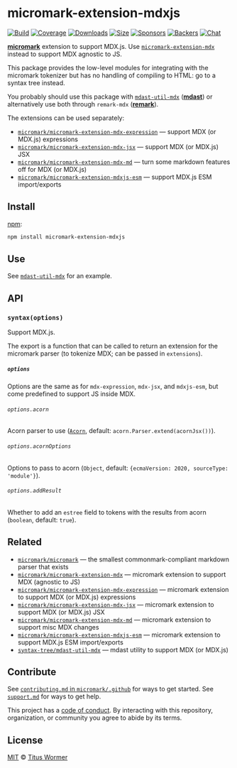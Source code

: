 # micromark-extension-mdxjs

[![Build][build-badge]][build]
[![Coverage][coverage-badge]][coverage]
[![Downloads][downloads-badge]][downloads]
[![Size][size-badge]][size]
[![Sponsors][sponsors-badge]][collective]
[![Backers][backers-badge]][collective]
[![Chat][chat-badge]][chat]

**[micromark][]** extension to support MDX.js.
Use [`micromark-extension-mdx`][mdx] instead to support MDX agnostic to JS.

This package provides the low-level modules for integrating with the micromark
tokenizer but has no handling of compiling to HTML: go to a syntax tree instead.

You probably should use this package with [`mdast-util-mdx`][mdast-util-mdx]
(**[mdast][]**) or alternatively use both through `remark-mdx` (**[remark][]**).

The extensions can be used separately:

*   [`micromark/micromark-extension-mdx-expression`][mdx-expression]
    — support MDX (or MDX.js) expressions
*   [`micromark/micromark-extension-mdx-jsx`][mdx-jsx]
    — support MDX (or MDX.js) JSX
*   [`micromark/micromark-extension-mdx-md`][mdx-md]
    — turn some markdown features off for MDX (or MDX.js)
*   [`micromark/micromark-extension-mdxjs-esm`][mdxjs-esm]
    — support MDX.js ESM import/exports

## Install

[npm][]:

```sh
npm install micromark-extension-mdxjs
```

## Use

See [`mdast-util-mdx`][mdast-util-mdx] for an example.

## API

### `syntax(options)`

Support MDX.js.

The export is a function that can be called to return an extension for the
micromark parser (to tokenize MDX; can be passed in `extensions`).

##### `options`

Options are the same as for `mdx-expression`, `mdx-jsx`, and `mdxjs-esm`, but
come predefined to support JS inside MDX.

###### `options.acorn`

Acorn parser to use ([`Acorn`][acorn], default:
`acorn.Parser.extend(acornJsx())`).

###### `options.acornOptions`

Options to pass to acorn (`Object`, default: `{ecmaVersion: 2020, sourceType:
'module'}`).

###### `options.addResult`

Whether to add an `estree` field to tokens with the results from acorn
(`boolean`, default: `true`).

## Related

*   [`micromark/micromark`][micromark]
    — the smallest commonmark-compliant markdown parser that exists
*   [`micromark/micromark-extension-mdx`][mdx]
    — micromark extension to support MDX (agnostic to JS)
*   [`micromark/micromark-extension-mdx-expression`][mdx-expression]
    — micromark extension to support MDX (or MDX.js) expressions
*   [`micromark/micromark-extension-mdx-jsx`][mdx-jsx]
    — micromark extension to support MDX (or MDX.js) JSX
*   [`micromark/micromark-extension-mdx-md`][mdx-md]
    — micromark extension to support misc MDX changes
*   [`micromark/micromark-extension-mdxjs-esm`][mdxjs-esm]
    — micromark extension to support MDX.js ESM import/exports
*   [`syntax-tree/mdast-util-mdx`][mdast-util-mdx]
    — mdast utility to support MDX (or MDX.js)

## Contribute

See [`contributing.md` in `micromark/.github`][contributing] for ways to get
started.
See [`support.md`][support] for ways to get help.

This project has a [code of conduct][coc].
By interacting with this repository, organization, or community you agree to
abide by its terms.

## License

[MIT][license] © [Titus Wormer][author]

<!-- Definitions -->

[build-badge]: https://github.com/micromark/micromark-extension-mdxjs/workflows/main/badge.svg

[build]: https://github.com/micromark/micromark-extension-mdxjs/actions

[coverage-badge]: https://img.shields.io/codecov/c/github/micromark/micromark-extension-mdxjs.svg

[coverage]: https://codecov.io/github/micromark/micromark-extension-mdxjs

[downloads-badge]: https://img.shields.io/npm/dm/micromark-extension-mdxjs.svg

[downloads]: https://www.npmjs.com/package/micromark-extension-mdxjs

[size-badge]: https://img.shields.io/bundlephobia/minzip/micromark-extension-mdxjs.svg

[size]: https://bundlephobia.com/result?p=micromark-extension-mdxjs

[sponsors-badge]: https://opencollective.com/unified/sponsors/badge.svg

[backers-badge]: https://opencollective.com/unified/backers/badge.svg

[collective]: https://opencollective.com/unified

[chat-badge]: https://img.shields.io/badge/chat-discussions-success.svg

[chat]: https://github.com/micromark/micromark/discussions

[npm]: https://docs.npmjs.com/cli/install

[license]: license

[author]: https://wooorm.com

[contributing]: https://github.com/micromark/.github/blob/HEAD/contributing.md

[support]: https://github.com/micromark/.github/blob/HEAD/support.md

[coc]: https://github.com/micromark/.github/blob/HEAD/code-of-conduct.md

[micromark]: https://github.com/micromark/micromark

[remark]: https://github.com/remarkjs/remark

[mdast]: https://github.com/syntax-tree/mdast

[mdx]: https://github.com/micromark/micromark-extension-mdx

[mdx-expression]: https://github.com/micromark/micromark-extension-mdx-expression

[mdx-jsx]: https://github.com/micromark/micromark-extension-mdx-jsx

[mdx-md]: https://github.com/micromark/micromark-extension-mdx-md

[mdxjs-esm]: https://github.com/micromark/micromark-extension-mdxjs-esm

[mdast-util-mdx]: https://github.com/syntax-tree/mdast-util-mdx

[acorn]: https://github.com/acornjs/acorn
